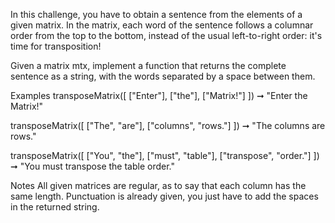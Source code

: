 In this challenge, you have to obtain a sentence from the elements of a given matrix. In the matrix, each word of the sentence follows a columnar order from the top to the bottom, instead of the usual left-to-right order: it's time for transposition!

Given a matrix mtx, implement a function that returns the complete sentence as a string, with the words separated by a space between them.

Examples
transposeMatrix([
  ["Enter"],
  ["the"],
  ["Matrix!"]
]) ➞ "Enter the Matrix!"

transposeMatrix([
  ["The", "are"],
  ["columns", "rows."]
]) ➞ "The columns are rows."

transposeMatrix([
  ["You", "the"],
  ["must", "table"],
  ["transpose", "order."]
]) ➞ "You must transpose the table order."

Notes
All given matrices are regular, as to say that each column has the same length.
Punctuation is already given, you just have to add the spaces in the returned string.